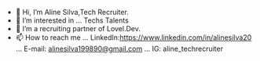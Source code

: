 - 👋 Hi, I’m Aline Silva,Tech Recruiter.
- 👀 I’m interested in ... Techs Talents
- 💞️ I’m a recruiting partner of Lovel.Dev.
- 📫 How to reach me ... LinkedIn:https://www.linkedin.com/in/alinesilva20
                     ... E-mail: alinesilva199890@gmail.com
                     ... IG: aline_techrecruiter
